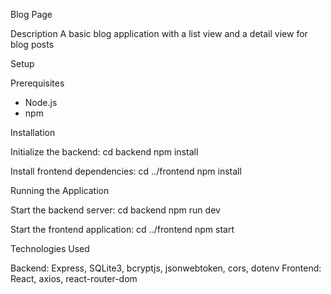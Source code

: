 Blog Page

Description
A basic blog application with a list view and a detail view for blog posts

Setup

Prerequisites
- Node.js
- npm

Installation

Initialize the backend:
   cd backend
   npm install

Install frontend dependencies:
   cd ../frontend
   npm install

Running the Application

Start the backend server:
   cd backend
   npm run dev

Start the frontend application:
   cd ../frontend
   npm start

Technologies Used

Backend: Express, SQLite3, bcryptjs, jsonwebtoken, cors, dotenv
Frontend: React, axios, react-router-dom
